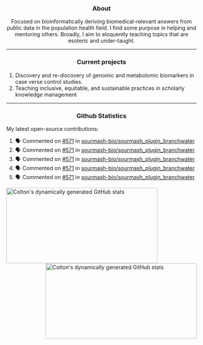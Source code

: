 <!--
Inspiration derived from:
1. https://zzetao.github.io/awesome-github-profile/
2. https://github.com/spcanelon
3. https://github.com/tallguyjenks

Tools used:
1. https://github.com/anuraghazra/github-readme-stats
2. https://github.com/jamesgeorge007/github-activity-readme
3. https://github.com/topics/profile-readme
-->

<h3 align="center">About</h3>

<p align="center">
Focused on bioinformatically deriving biomedical-relevant answers from public data in the population health field. 
I find some purpose in helping and mentoring others. Broadly, I aim to eloquently teaching topics that are esoteric and under-taught.
</p>

---

<h3 align="center">Current projects</h3>

1. Discovery and re-discovery of genomic and metabolomic biomarkers in case verse control studies.
2. Teaching inclusive, equitable, and sustainable practices in scholarly knowledge management

---

<h3 align="center">Github Statistics</h3>

My latest open-source contributions:

<!--START_SECTION:activity-->
1. 🗣 Commented on [#571](https://github.com/sourmash-bio/sourmash_plugin_branchwater/issues/571#issuecomment-2573747753) in [sourmash-bio/sourmash_plugin_branchwater](https://github.com/sourmash-bio/sourmash_plugin_branchwater)
2. 🗣 Commented on [#571](https://github.com/sourmash-bio/sourmash_plugin_branchwater/issues/571#issuecomment-2573742754) in [sourmash-bio/sourmash_plugin_branchwater](https://github.com/sourmash-bio/sourmash_plugin_branchwater)
3. 🗣 Commented on [#571](https://github.com/sourmash-bio/sourmash_plugin_branchwater/issues/571#issuecomment-2573726755) in [sourmash-bio/sourmash_plugin_branchwater](https://github.com/sourmash-bio/sourmash_plugin_branchwater)
4. 🗣 Commented on [#571](https://github.com/sourmash-bio/sourmash_plugin_branchwater/issues/571#issuecomment-2573703139) in [sourmash-bio/sourmash_plugin_branchwater](https://github.com/sourmash-bio/sourmash_plugin_branchwater)
5. 🗣 Commented on [#571](https://github.com/sourmash-bio/sourmash_plugin_branchwater/issues/571#issuecomment-2573699124) in [sourmash-bio/sourmash_plugin_branchwater](https://github.com/sourmash-bio/sourmash_plugin_branchwater)
<!--END_SECTION:activity-->

<a href="https://github.com/ccbaumler">
  <img height="200" width=400 align="left" alt="Colton's dynamically generated GitHub stats" src="https://github-readme-stats.vercel.app/api?username=ccbaumler&show_icons=true&title_color=434d58&icon_color=fa8072&ring_color=ba55d3"/>
</a>
<a href="https://github.com/ccbaumler">
  <img height="200" width=400 align="right" alt="Colton's dynamically generated GitHub stats" src="https://github-readme-stats.vercel.app/api/top-langs/?username=ccbaumler&layout=compact&langs_count=6&card_width=320&title_color=434d58&hide=Standard%20ML,%20TeX,%20Jupyter%20Notebook" />
</a>
